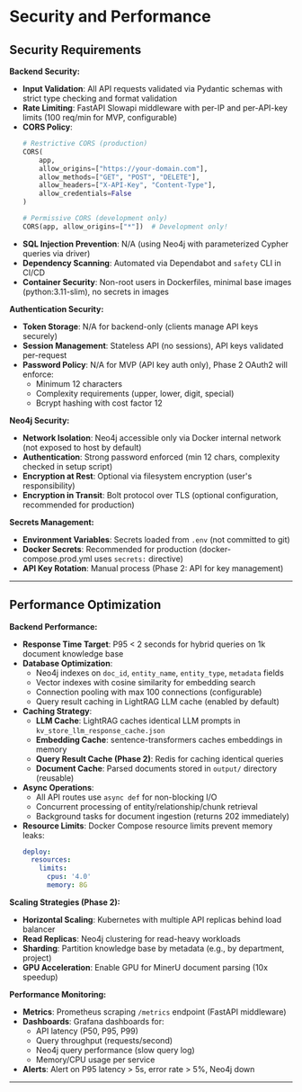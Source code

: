 # Security and Performance

## Security Requirements

**Backend Security:**
- **Input Validation**: All API requests validated via Pydantic schemas with strict type checking and format validation
- **Rate Limiting**: FastAPI Slowapi middleware with per-IP and per-API-key limits (100 req/min for MVP, configurable)
- **CORS Policy**:
  ```python
  # Restrictive CORS (production)
  CORS(
      app,
      allow_origins=["https://your-domain.com"],
      allow_methods=["GET", "POST", "DELETE"],
      allow_headers=["X-API-Key", "Content-Type"],
      allow_credentials=False
  )

  # Permissive CORS (development only)
  CORS(app, allow_origins=["*"])  # Development only!
  ```
- **SQL Injection Prevention**: N/A (using Neo4j with parameterized Cypher queries via driver)
- **Dependency Scanning**: Automated via Dependabot and `safety` CLI in CI/CD
- **Container Security**: Non-root users in Dockerfiles, minimal base images (python:3.11-slim), no secrets in images

**Authentication Security:**
- **Token Storage**: N/A for backend-only (clients manage API keys securely)
- **Session Management**: Stateless API (no sessions), API keys validated per-request
- **Password Policy**: N/A for MVP (API key auth only), Phase 2 OAuth2 will enforce:
  - Minimum 12 characters
  - Complexity requirements (upper, lower, digit, special)
  - Bcrypt hashing with cost factor 12

**Neo4j Security:**
- **Network Isolation**: Neo4j accessible only via Docker internal network (not exposed to host by default)
- **Authentication**: Strong password enforced (min 12 chars, complexity checked in setup script)
- **Encryption at Rest**: Optional via filesystem encryption (user's responsibility)
- **Encryption in Transit**: Bolt protocol over TLS (optional configuration, recommended for production)

**Secrets Management:**
- **Environment Variables**: Secrets loaded from `.env` (not committed to git)
- **Docker Secrets**: Recommended for production (docker-compose.prod.yml uses `secrets:` directive)
- **API Key Rotation**: Manual process (Phase 2: API for key management)

---

## Performance Optimization

**Backend Performance:**
- **Response Time Target**: P95 < 2 seconds for hybrid queries on 1k document knowledge base
- **Database Optimization**:
  - Neo4j indexes on `doc_id`, `entity_name`, `entity_type`, `metadata` fields
  - Vector indexes with cosine similarity for embedding search
  - Connection pooling with max 100 connections (configurable)
  - Query result caching in LightRAG LLM cache (enabled by default)
- **Caching Strategy**:
  - **LLM Cache**: LightRAG caches identical LLM prompts in `kv_store_llm_response_cache.json`
  - **Embedding Cache**: sentence-transformers caches embeddings in memory
  - **Query Result Cache (Phase 2)**: Redis for caching identical queries
  - **Document Cache**: Parsed documents stored in `output/` directory (reusable)
- **Async Operations**:
  - All API routes use `async def` for non-blocking I/O
  - Concurrent processing of entity/relationship/chunk retrieval
  - Background tasks for document ingestion (returns 202 immediately)
- **Resource Limits**: Docker Compose resource limits prevent memory leaks:
  ```yaml
  deploy:
    resources:
      limits:
        cpus: '4.0'
        memory: 8G
  ```

**Scaling Strategies (Phase 2):**
- **Horizontal Scaling**: Kubernetes with multiple API replicas behind load balancer
- **Read Replicas**: Neo4j clustering for read-heavy workloads
- **Sharding**: Partition knowledge base by metadata (e.g., by department, project)
- **GPU Acceleration**: Enable GPU for MinerU document parsing (10x speedup)

**Performance Monitoring:**
- **Metrics**: Prometheus scraping `/metrics` endpoint (FastAPI middleware)
- **Dashboards**: Grafana dashboards for:
  - API latency (P50, P95, P99)
  - Query throughput (requests/second)
  - Neo4j query performance (slow query log)
  - Memory/CPU usage per service
- **Alerts**: Alert on P95 latency > 5s, error rate > 5%, Neo4j down

---
